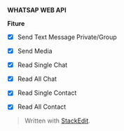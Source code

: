 **WHATSAP WEB API**

 **Fiture**
 - [x] Send Text Message Private/Group
 - [x] Send Media
 - [x] Read Single Chat
 - [x] Read All Chat
 - [x] Read Single Contact
 - [x] Read All Contact


> Written with [StackEdit](https://stackedit.io/).
<!--stackedit_data:
eyJoaXN0b3J5IjpbMTU4OTkzNzA4MF19
-->